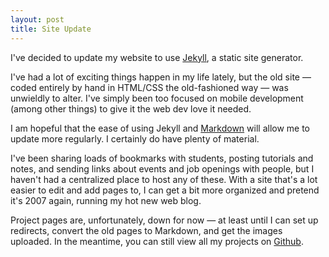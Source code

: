 ```yaml
---
layout: post
title: Site Update
---
```


I've decided to update my website to use [Jekyll](https://jekyllrb.com/docs/home/), a static site generator. 

I've had a lot of exciting things happen in my life lately, but the old site — coded entirely by hand in HTML/CSS the old-fashioned way — was unwieldly to alter. I've simply been too focused on mobile development (among other things) to give it the web dev love it needed.  

I am hopeful that the ease of using Jekyll and [Markdown](https://daringfireball.net/projects/markdown/) will allow me to update more regularly. I certainly do have plenty of material. 

I've been sharing loads of bookmarks with students, posting tutorials and notes, and sending links about events and job openings with people, but I haven't had a centralized place to host any of these. With a site that's a lot easier to edit and add pages to, I can get a bit more organized and pretend it's 2007 again, running my hot new web blog.

Project pages are, unfortunately, down for now — at least until I can set up redirects, convert the old pages to Markdown, and get the images uploaded. In the meantime, you can still view all my projects on [Github](https://github.com/martyav).
